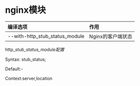 # nginx模块

| 编译选项 | 作用 |
| :--- | :--- |
| --with-http\_stub\_status\_module | Nginx的客户端状态 |



http\__stub\__status_\_module配置_

Syntax: stub\_status;

Default:-

Context:server,location

